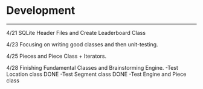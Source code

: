 # Development

---
4/21 SQLite Header Files and Create Leaderboard Class

4/23 Focusing on writing good classes and then unit-testing. 

4/25 Pieces and Piece Class + Iterators.

4/28 Finishing Fundamental Classes and Brainstorming Engine.
-Test Location class DONE
-Test Segment class DONE
-Test Engine and Piece class 